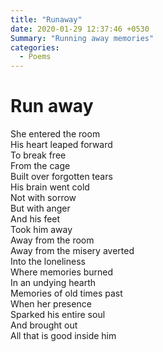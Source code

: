 ```yaml
---
title: "Runaway"
date: 2020-01-29 12:37:46 +0530
Summary: "Running away memories"
categories:
  - Poems
---
```


# Run away

She entered the room  
His heart leaped forward  
To break free  
From the cage  
Built over forgotten tears  
His brain went cold  
Not with sorrow  
But with anger  
And his feet  
Took him away  
Away from the room  
Away from the misery averted  
Into the loneliness  
Where memories burned   
In an undying hearth  
Memories of old times past  
When her presence   
Sparked his entire soul  
And brought out  
All that is good inside him